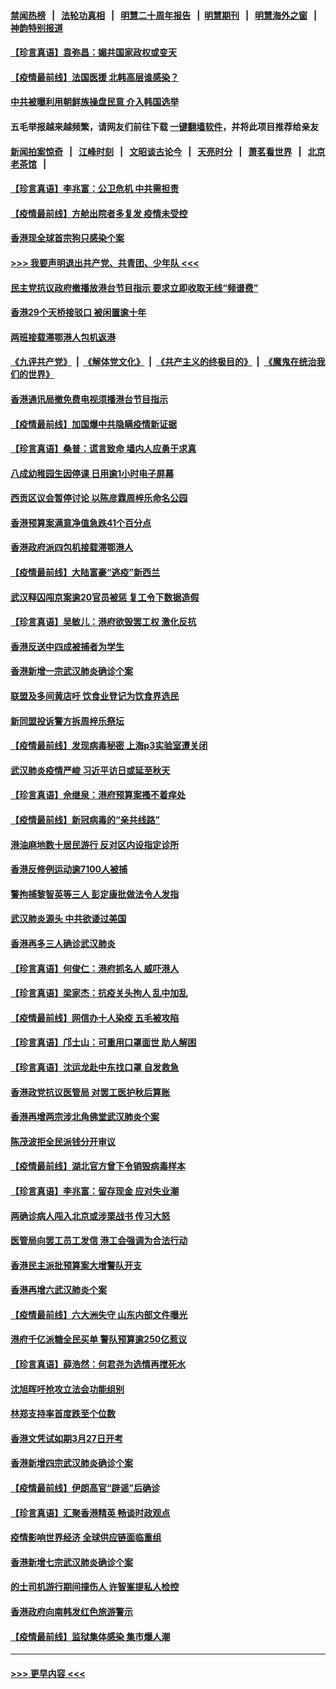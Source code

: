 #### [禁闻热榜](热点新闻.md?=0)  &nbsp;&nbsp;|&nbsp;&nbsp; [法轮功真相](https://github.com/gfw-breaker/truth/blob/master/README.md?=0) &nbsp;&nbsp;|&nbsp;&nbsp; [明慧二十周年报告](https://github.com/gfw-breaker/mh-reports/blob/master/README.md?=0) &nbsp;&nbsp;|&nbsp;&nbsp;[明慧期刊](https://github.com/gfw-breaker/mh-qikan) &nbsp;&nbsp;|&nbsp;&nbsp; [明慧海外之窗](https://github.com/gfw-breaker/mh-news/blob/master/README.md?=0) &nbsp;&nbsp;|&nbsp;&nbsp; [神韵特别报道](https://github.com/gfw-breaker/mh-news/blob/master/shenyun.md?=0)
#### [【珍言真语】袁弥昌：媚共国家政权或变天](../pages/nsc415/n11923199.md?t=03081632) 
#### [【疫情最前线】法国医援 北韩高层谁感染？](../pages/nsc415/n11920850.md?t=03081632) 
#### [中共被曝利用朝鲜族操盘民意 介入韩国选举](../pages/nsc415/n11921006.md?t=03081632) 
#### 五毛举报越来越频繁，请网友们前往下载 [一键翻墙软件](https://github.com/gfw-breaker/ssr-accounts)，并将此项目推荐给亲友
#### [新闻拍案惊奇](https://github.com/gfw-breaker/banned-news/blob/master/pages/link4.md) &nbsp;&nbsp;|&nbsp;&nbsp; [江峰时刻](https://github.com/gfw-breaker/banned-news/blob/master/pages/link4.md) &nbsp;&nbsp;|&nbsp;&nbsp; [文昭谈古论今](https://github.com/gfw-breaker/banned-news/blob/master/pages/link4.md) &nbsp;&nbsp;|&nbsp;&nbsp; [天亮时分](https://github.com/gfw-breaker/banned-news/blob/master/pages/link4.md) &nbsp;&nbsp;|&nbsp;&nbsp; [萧茗看世界](https://github.com/gfw-breaker/banned-news/blob/master/pages/link4.md) &nbsp;&nbsp;|&nbsp;&nbsp; [北京老茶馆](https://github.com/gfw-breaker/banned-news/blob/master/pages/link4.md) &nbsp;&nbsp;|&nbsp;&nbsp; 
#### [【珍言真语】李兆富：公卫危机 中共需担责](../pages/nsc415/n11920422.md?t=03081632) 
#### [【疫情最前线】方舱出院者多复发 疫情未受控](../pages/nsc415/n11918637.md?t=03081632) 
#### [香港现全球首宗狗只感染个案](../pages/nsc415/n11918710.md?t=03081632) 
#### [>>> 我要声明退出共产党、共青团、少年队 <<<](https://github.com/begood0513/goodnews/blob/master/quit/letter.md) 
#### [民主党抗议政府撤播放港台节目指示 要求立即收取无线“频谱费”](../pages/nsc415/n11918681.md?t=03081632) 
#### [香港29个天桥接驳口 被闲置逾十年](../pages/nsc415/n11918654.md?t=03081632) 
#### [两班接载滞鄂港人包机返港](../pages/nsc415/n11915855.md?t=03081632) 
#### [《九评共产党》](https://github.com/begood0513/9ping.md/blob/master/README.md) &nbsp;|&nbsp; [《解体党文化》](../../../../jtdwh.md/blob/master/README.md)  &nbsp;|&nbsp; [《共产主义的终极目的》](../../../../gczydzjmd.md/blob/master/README.md) &nbsp;|&nbsp; [《魔鬼在统治我们的世界》](../../../../mgztzwmdsj.md/blob/master/README.md) 
#### [香港通讯局撤免费电视须播港台节目指示](../pages/nsc415/n11915831.md?t=03081632) 
#### [【疫情最前线】加国爆中共隐瞒疫情新证据](../pages/nsc415/n11915482.md?t=03081632) 
#### [【珍言真语】桑普：谎言致命 墙内人应勇于求真](../pages/nsc415/n11915169.md?t=03081632) 
#### [八成幼稚园生因停课 日用逾1小时电子屏幕](../pages/nsc415/n11913263.md?t=03081632) 
#### [西贡区议会暂停讨论 以陈彦霖周梓乐命名公园](../pages/nsc415/n11913248.md?t=03081632) 
#### [香港预算案满意净值急跌41个百分点](../pages/nsc415/n11913236.md?t=03081632) 
#### [香港政府派四包机接载滞鄂港人](../pages/nsc415/n11913211.md?t=03081632) 
#### [【疫情最前线】大陆富豪“逃疫”新西兰](../pages/nsc415/n11913160.md?t=03081632) 
#### [武汉释囚闯京案逾20官员被惩 复工令下数据造假](../pages/nsc415/n11912743.md?t=03081632) 
#### [【珍言真语】吴敏儿：港府欲毁罢工权 激化反抗](../pages/nsc415/n11912457.md?t=03081632) 
#### [香港反送中四成被捕者为学生](../pages/nsc415/n11910730.md?t=03081632) 
#### [香港新增一宗武汉肺炎确诊个案](../pages/nsc415/n11910724.md?t=03081632) 
#### [联盟及多间黄店吁 饮食业登记为饮食界选民](../pages/nsc415/n11910718.md?t=03081632) 
#### [新同盟投诉警方拆周梓乐祭坛](../pages/nsc415/n11910707.md?t=03081632) 
#### [【疫情最前线】发现病毒秘密 上海p3实验室遭关闭](../pages/nsc415/n11910640.md?t=03081632) 
#### [武汉肺炎疫情严峻 习近平访日或延至秋天](../pages/nsc415/n11910570.md?t=03081632) 
#### [【珍言真语】佘继泉：港府预算案搔不着痒处](../pages/nsc415/n11910011.md?t=03081632) 
#### [【疫情最前线】新冠病毒的“亲共线路”](../pages/nsc415/n11907734.md?t=03081632) 
#### [港油麻地数十居民游行 反对区内设指定诊所](../pages/nsc415/n11907900.md?t=03081632) 
#### [香港反修例运动逾7100人被捕](../pages/nsc415/n11907922.md?t=03081632) 
#### [警拘捕黎智英等三人 彭定康批做法令人发指](../pages/nsc415/n11907905.md?t=03081632) 
#### [武汉肺炎源头 中共欲诿过美国](../pages/nsc415/n11907665.md?t=03081632) 
#### [香港再多三人确诊武汉肺炎](../pages/nsc415/n11907846.md?t=03081632) 
#### [【珍言真语】何俊仁：港府抓名人 威吓港人](../pages/nsc415/n11907561.md?t=03081632) 
#### [【珍言真语】梁家杰：抗疫关头拘人 乱中加乱](../pages/nsc415/n11907444.md?t=03081632) 
#### [【疫情最前线】网信办十人染疫 五毛被攻陷](../pages/nsc415/n11903757.md?t=03081632) 
#### [【珍言真语】邝士山：可重用口罩面世 助人解困](../pages/nsc415/n11903875.md?t=03081632) 
#### [【珍言真语】沈运龙赴中东找口罩 自发救急](../pages/nsc415/n11903291.md?t=03081632) 
#### [香港政党抗议医管局 对罢工医护秋后算账](../pages/nsc415/n11901746.md?t=03081632) 
#### [香港再增两宗涉北角佛堂武汉肺炎个案](../pages/nsc415/n11901737.md?t=03081632) 
#### [陈茂波拒全民派钱分开审议](../pages/nsc415/n11901672.md?t=03081632) 
#### [【疫情最前线】湖北官方曾下令销毁病毒样本](../pages/nsc415/n11901518.md?t=03081632) 
#### [【珍言真语】李兆富：留存现金 应对失业潮](../pages/nsc415/n11901448.md?t=03081632) 
#### [两确诊病人闯入北京或涉栗战书 传习大怒](../pages/nsc415/n11901180.md?t=03081632) 
#### [医管局向罢工员工发信 港工会强调为合法行动](../pages/nsc415/n11898870.md?t=03081632) 
#### [香港民主派批预算案大增警队开支](../pages/nsc415/n11898813.md?t=03081632) 
#### [香港再增六武汉肺炎个案](../pages/nsc415/n11898843.md?t=03081632) 
#### [【疫情最前线】六大洲失守 山东内部文件曝光](../pages/nsc415/n11898455.md?t=03081632) 
#### [港府千亿派糖全民买单 警队预算逾250亿惹议](../pages/nsc415/n11898608.md?t=03081632) 
#### [【珍言真语】薛浩然：何君尧为选情再搅死水](../pages/nsc415/n11898269.md?t=03081632) 
#### [沈旭晖吁抢攻立法会功能组别](../pages/nsc415/n11896084.md?t=03081632) 
#### [林郑支持率首度跌至个位数](../pages/nsc415/n11896058.md?t=03081632) 
#### [香港文凭试如期3月27日开考](../pages/nsc415/n11896055.md?t=03081632) 
#### [香港新增四宗武汉肺炎确诊个案](../pages/nsc415/n11896040.md?t=03081632) 
#### [【疫情最前线】伊朗高官“辟谣”后确诊](../pages/nsc415/n11895902.md?t=03081632) 
#### [【珍言真语】汇聚香港精英 畅谈时政观点](../pages/nsc415/n11895733.md?t=03081632) 
#### [疫情影响世界经济 全球供应链面临重组](../pages/nsc415/n11895634.md?t=03081632) 
#### [香港新增七宗武汉肺炎确诊个案](../pages/nsc415/n11893498.md?t=03081632) 
#### [的士司机游行期间撞伤人 许智峯提私人检控](../pages/nsc415/n11893483.md?t=03081632) 
#### [香港政府向南韩发红色旅游警示](../pages/nsc415/n11893398.md?t=03081632) 
#### [【疫情最前线】监狱集体感染 集市爆人潮](../pages/nsc415/n11893181.md?t=03081632) 

----
#### [ >>> 更早内容 <<< ](../indexes/nsc415-earlier.md)
